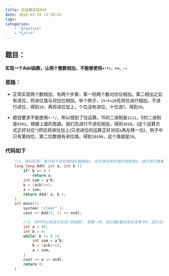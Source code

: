 ```yaml
---
title: 位运算实现Add
date: 2018-01-28 13:30:43
tags:
categories:
    - "practice"
    - "C/C++"
---
```

## 题目：
**实现一个Add函数，让两个整数相加，不能够使用`+-*/、++、--`**
### 思路：
- 正常实现两个数相加，有两个步骤，第一将两个数对应位相加，第二相加之后有进位，将进位值与对应位相加。举个例子，`15+5=20`先将位进行相加，不进行进位，得到`10`，再将进位加上，个位没有进位，十位进1，得到`20`。
<!--more-->
- 题目要求不能使用`+-*/`，所以想到了位运算。15的二进制是`1111`，5的二进制是`0101`。根据上面的思路，我们先进行不进位相加，得到`1010`。(这个运算方式正好对应`^`)然后将进位加上(只求进位的运算正好对应`&`再左移一位)，例子中只有第四位、第二位数值有进位值。得到`10100`，这个值就是`20`。


### 代码如下
```c++
    //1、递归实现，每次将不进位相加的值赋给a，将计算出来的进位值赋给b，递归进行两者的分步相加，直到进位值`b=0`，返回a。
    long long Add( int a, int b ){
        if( b == 0 )
            return a;
        int sum = a^b;
        b = (a&b)<<1;
        a = sum;
        return Add( a, b );
    }
    int main(){
        system( "clear" );
        cout << Add(3, 7) << endl;

        //2、同时可以用迭代实现(非函数)，思路一样，进位值b最后肯定会等于0，因为总有进位结束的时候。
        int a = 49;
        int b = 4;
        while( b != 0 ){
            int sum = a^b;
            b = (a&b)<<1;
            a = sum;
        }
        cout << a << endl;
        return 0;
    }
```